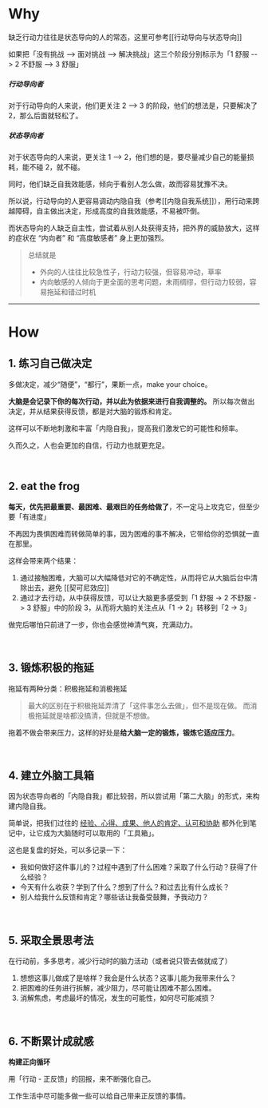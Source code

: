 # Why

缺乏行动力往往是状态导向的人的常态，这里可参考[[行动导向与状态导向]]

如果把「没有挑战 --> 面对挑战 --> 解决挑战」这三个阶段分别标示为「1 舒服 --> 2 不舒服 --> 3 舒服」

##### 行动导向者

对于行动导向的人来说，他们更关注 2 --> 3 的阶段，他们的想法是，只要解决了 2，那么后面就轻松了。

##### 状态导向者

对于状态导向的人来说，更关注 1 --> 2，他们想的是，要尽量减少自己的能量损耗，能不碰 2，就不碰。

同时，他们缺乏自我效能感，倾向于看别人怎么做，故而容易犹豫不决。


所以说，行动导向的人更容易调动内隐自我（参考[[内隐自我系统]]），用行动来跨越障碍，自主做出决定，形成高度的自我效能感，不易被吓倒。

而状态导向的人缺乏自主性，尝试着从别人处获得支持，把外界的威胁放大，这样的症状在 “内向者” 和 “高度敏感者” 身上更加强烈。

> 总结就是
> - 外向的人往往比较急性子，行动力较强，但容易冲动，草率
> - 内向敏感的人倾向于更全面的思考问题，未雨绸缪，但行动力较弱，容易拖延和错过时机

---


# How

## 1. 练习自己做决定

多做决定，减少“随便”，“都行”，果断一点，make your choice。

**大脑是会记录下你的每次行动，并以此为依据来进行自我调整的。** 所以每次做出决定，并从结果获得反馈，都是对大脑的锻炼和肯定。

这样可以不断地刺激和丰富「内隐自我」，提高我们激发它的可能性和频率。

久而久之，人也会更加的自信，行动力也就更充足。

<br>

## 2. eat the frog

**每天，优先把最重要、最困难、最艰巨的任务给做了**，不一定马上攻克它，但至少要「有进度」

不再因为畏惧困难而转做简单的事，因为困难的事不解决，它带给你的恐惧就一直在那里。

这样会带来两个结果：
1. 通过接触困难，大脑可以大幅降低对它的不确定性，从而将它从大脑后台中清除出去，避免 [[契可尼效应]]
2. 通过才去行动，从中获得反馈，可以让大脑更多感受到「1 舒服 -> 2 不舒服 -> 3 舒服」中的阶段 3，从而将大脑的关注点从「1 -> 2」转移到「2 -> 3」

做完后哪怕只前进了一步，你也会感觉神清气爽，充满动力。

<br>

## 3. 锻炼积极的拖延

拖延有两种分类：积极拖延和消极拖延
> 最大的区别在于积极拖延弄清了「这件事怎么去做」，但不是现在做。
> 而消极拖延就是啥都没搞清，但就是不想做。


拖着不做会带来压力，这样的好处是**给大脑一定的锻炼，锻炼它适应压力**。

<br>

## 4. 建立外脑工具箱

因为状态导向者的「内隐自我」都比较弱，所以尝试用「第二大脑」的形式，来构建内隐自我。

简单说，把我们过往的 <u>经验、心得、成果、他人的肯定、认可和协助</u> 都外化到笔记中，让它成为大脑随时可以取用的「工具箱」。

这也是复盘的好处，可以多记录一下：
- 我如何做好这件事儿的？过程中遇到了什么困难？采取了什么行动？获得了什么经验？
- 今天有什么收获？学到了什么？想到了什么？和过去比有什么成长？
- 别人给我什么反馈和肯定？哪些话让我备受鼓舞，予我动力？

<br>

## 5. 采取全景思考法

在行动前，多多思考，减少行动时的脑力活动（或者说只管去做就成了）

1. 想想这事儿做成了是啥样？我会是什么状态？这事儿能为我带来什么？
2. 把困难的任务进行拆解，减少阻力，尽可能让困难不那么困难。
3. 消解焦虑，考虑最坏的情况，发生的可能性，如何尽可能减损？

<br>

## 6. 不断累计成就感

**构建正向循环**

用「行动 - 正反馈」的回报，来不断强化自己。

工作生活中尽可能多做一些可以给自己带来正反馈的事情。
